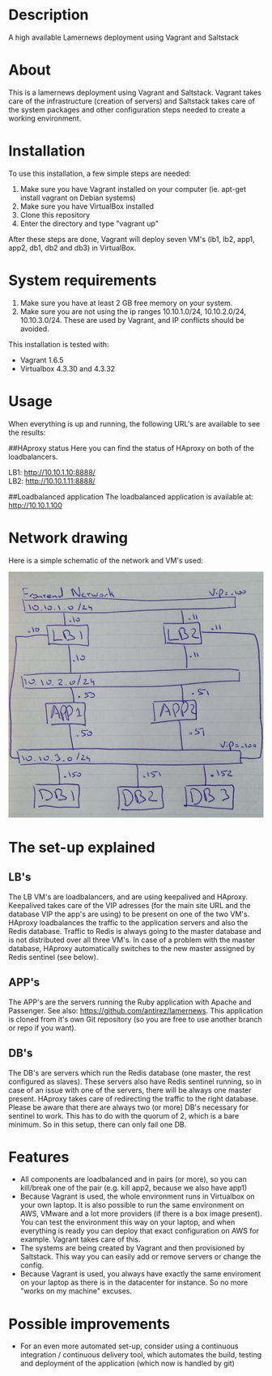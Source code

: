 # Description
A high available Lamernews deployment using Vagrant and Saltstack

# About
This is a lamernews deployment using Vagrant and Saltstack. Vagrant takes care of the infrastructure (creation of servers) and Saltstack takes care of the system packages and other configuration steps needed to create a working environment.

# Installation
To use this installation, a few simple steps are needed:

1. Make sure you have Vagrant installed on your computer (ie. apt-get install vagrant on Debian systems)
2. Make sure you have VirtualBox installed
3. Clone this repository
4. Enter the directory and type "vagrant up"

After these steps are done, Vagrant will deploy seven VM's (lb1, lb2, app1, app2, db1, db2 and db3) in VirtualBox.

# System requirements
1. Make sure you have at least 2 GB free memory on your system.
2. Make sure you are not using the ip ranges 10.10.1.0/24, 10.10.2.0/24, 10.10.3.0/24. These are used by Vagrant, and IP conflicts should be avoided.

This installation is tested with:
* Vagrant 1.6.5
* Virtualbox 4.3.30 and 4.3.32

# Usage
When everything is up and running, the following URL's are available to see the results:

##HAproxy status
Here you can find the status of HAproxy on both of the loadbalancers.

LB1: http://10.10.1.10:8888/  
LB2: http://10.10.1.11:8888/

##Loadbalanced application
The loadbalanced application is available at: http://10.10.1.100

# Network drawing
Here is a simple schematic of the network and VM's used:

![Alt text](/network_drawing.jpg?raw=true "Network drawing")

# The set-up explained

## LB's
The LB VM's are loadbalancers, and are using keepalived and HAproxy. Keepalived takes care of the VIP adresses (for the main site URL and the database VIP the app's are using) to be present on one of the two VM's. HAproxy loadbalances the traffic to the application servers and also the Redis database. Traffic to Redis is always going to the master database and is not distributed over all three VM's. In case of a problem with the master database, HAproxy automatically switches to the new master assigned by Redis sentinel (see below).

## APP's
The APP's are the servers running the Ruby application with Apache and Passenger. See also: https://github.com/antirez/lamernews. This application is cloned from it's own Git repository (so you are free to use another branch or repo if you want).

## DB's
The DB's are servers which run the Redis database (one master, the rest configured as slaves). These servers also have Redis sentinel running, so in case of an issue with one of the servers, there will be always one master present. HAproxy takes care of redirecting the traffic to the right database. Please be aware that there are always two (or more) DB's necessary for sentinel to work. This has to do with the quorum of 2, which is a bare minimum. So in this setup, there can only fail one DB.

# Features
* All components are loadbalanced and in pairs (or more), so you can kill/break one of the pair (e.g. kill app2, because we also have app1)
* Because Vagrant is used, the whole environment runs in Virtualbox on your own laptop. It is also possible to run the same environment on AWS, VMware and a lot more providers (if there is a box image present). You can test the environment this way on your laptop, and when everything is ready you can deploy that exact configuration on AWS for example. Vagrant takes care of this.
* The systems are being created by Vagrant and then provisioned by Saltstack. This way you can easily add or remove servers or change the config.
* Because Vagrant is used, you always have exactly the same enviroment on your laptop as there is in the datacenter for instance. So no more "works on my machine" excuses.

# Possible improvements
* For an even more automated set-up, consider using a continuous integration / continuous delivery tool, which automates the build, testing and deployment of the application (which now is handled by git)
